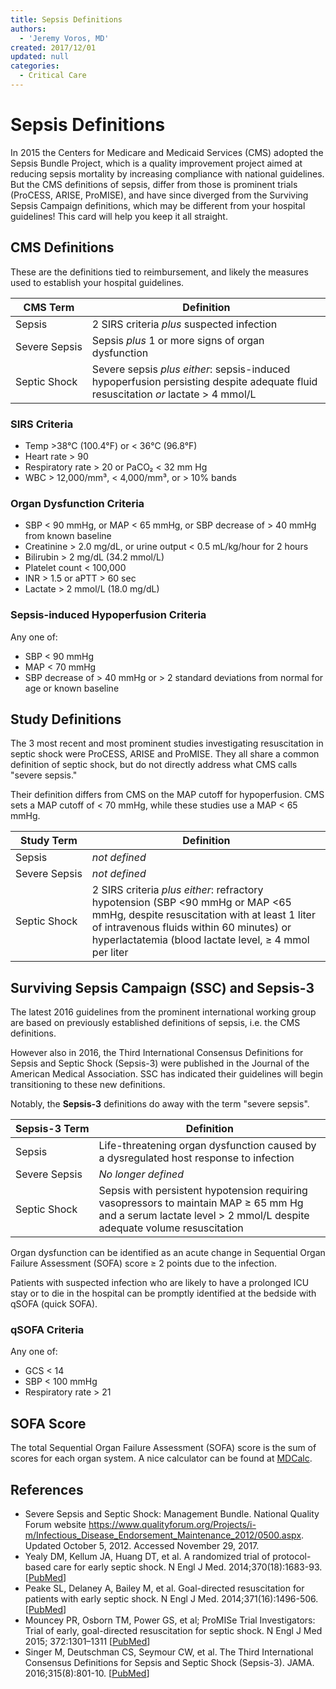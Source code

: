 ```yaml
---
title: Sepsis Definitions
authors:
  - 'Jeremy Voros, MD'
created: 2017/12/01
updated: null
categories:
  - Critical Care
---
```


# Sepsis Definitions

In 2015 the Centers for Medicare and Medicaid Services (CMS) adopted the Sepsis Bundle Project, which is a quality improvement project aimed at reducing sepsis mortality by increasing compliance with national guidelines. But the CMS definitions of sepsis, differ from those is prominent trials (ProCESS, ARISE, ProMISE), and have since diverged from the Surviving Sepsis Campaign definitions, which may be different from your hospital guidelines! This card will help you keep it all straight.

## CMS Definitions

These are the definitions tied to reimbursement, and likely the measures used to establish your hospital guidelines.

| CMS Term                                              | Definition                                                                                                                        |
|-------------------------------------------------------|-----------------------------------------------------------------------------------------------------------------------------------|
| Sepsis                                                | 2 SIRS criteria _plus_ suspected infection                                                                                        |
| <span style="white-space:nowrap">Severe Sepsis</span> | Sepsis _plus_ 1 or more signs of organ dysfunction                                                                                |
| <span style="white-space:nowrap">Septic Shock</span>  | Severe sepsis _plus either_: sepsis-induced hypoperfusion persisting despite adequate fluid resuscitation _or_ lactate > 4 mmol/L | |

### SIRS Criteria
- Temp >38°C (100.4°F) or < 36°C (96.8°F)
- Heart rate > 90
- Respiratory rate > 20 or PaCO₂ < 32 mm Hg
- WBC > 12,000/mm³, < 4,000/mm³, or > 10% bands

### Organ Dysfunction Criteria
- SBP < 90 mmHg, or MAP < 65 mmHg, or SBP decrease of > 40 mmHg from known baseline
- Creatinine > 2.0 mg/dL, or urine output < 0.5 mL/kg/hour for 2 hours   
- Bilirubin > 2 mg/dL (34.2 mmol/L)                                      
- Platelet count < 100,000                                               
- INR > 1.5 or aPTT > 60 sec                                             
- Lactate > 2 mmol/L (18.0 mg/dL)                                        

### Sepsis-induced Hypoperfusion Criteria
Any one of:
- SBP < 90 mmHg
- MAP < 70 mmHg
- SBP decrease of > 40 mmHg or > 2 standard deviations from normal for age or known baseline

## Study Definitions

The 3 most recent and most prominent studies investigating resuscitation in septic shock were ProCESS, ARISE and ProMISE. They all share a common definition of septic shock, but do not directly address what CMS calls "severe sepsis."

Their definition differs from CMS on the MAP cutoff for hypoperfusion. CMS sets a MAP cutoff of < 70 mmHg, while these studies use a MAP < 65 mmHg.

| Study Term                                            | Definition                                                                                                                                                                                                                            |
|-------------------------------------------------------|---------------------------------------------------------------------------------------------------------------------------------------------------------------------------------------------------------------------------------------|
| Sepsis                                                | _not defined_                                                                                                                                                                                                                         |
| <span style="white-space:nowrap">Severe Sepsis</span> | _not defined_                                                                                                                                                                                                                         |
| <span style="white-space:nowrap">Septic Shock</span>  | 2 SIRS criteria _plus either_: refractory hypotension (SBP <90 mmHg or MAP <65 mmHg, despite resuscitation with at least 1 liter of intravenous fluids within 60 minutes) or hyperlactatemia (blood lactate level, ≥ 4 mmol per liter |

## Surviving Sepsis Campaign (SSC) and Sepsis-3

The latest 2016 guidelines from the prominent international working group are based on previously established definitions of sepsis, i.e. the CMS definitions. 

However also in 2016, the Third International Consensus Definitions for Sepsis and Septic Shock (Sepsis-3) were published in the Journal of the American Medical Association. SSC has indicated their guidelines will begin transitioning to these new definitions.

Notably, the **Sepsis-3** definitions do away with the term "severe sepsis".

| <span style="white-space:nowrap">Sepsis-3 Term</span> | Definition                                                                                                                                                      |
|-------------------------------------------------------|-----------------------------------------------------------------------------------------------------------------------------------------------------------------|
| Sepsis                                                | Life-threatening organ dysfunction caused by a dysregulated host response to infection                                                                          |
| <span style="white-space:nowrap">Severe Sepsis</span> | _No longer defined_                                                                                                                                             |
| <span style="white-space:nowrap">Septic Shock</span>  | Sepsis with persistent hypotension requiring vasopressors to maintain MAP ≥ 65 mm Hg and a serum lactate level > 2 mmol/L despite adequate volume resuscitation |

Organ dysfunction can be identified as an acute change in Sequential Organ Failure Assessment (SOFA) score ≥ 2 points due to the infection.

Patients with suspected infection who are likely to have a prolonged ICU stay or to die in the hospital can be promptly identified at the bedside with qSOFA (quick SOFA).

### qSOFA Criteria
Any one of:
- GCS < 14
- SBP < 100 mmHg
- Respiratory rate > 21

## SOFA Score

The total Sequential Organ Failure Assessment (SOFA) score is the sum of scores for each organ system. A nice calculator can be found at [MDCalc](https://www.mdcalc.com/sequential-organ-failure-assessment-sofa-score).

## References

- Severe Sepsis and Septic Shock: Management Bundle. National Quality Forum website https://www.qualityforum.org/Projects/i-m/Infectious_Disease_Endorsement_Maintenance_2012/0500.aspx. Updated October 5, 2012. Accessed November 29, 2017.
- Yealy DM, Kellum JA, Huang DT, et al. A randomized trial of protocol-based care for early septic shock. N Engl J Med. 2014;370(18):1683-93. [[PubMed](https://www.ncbi.nlm.nih.gov/pubmed/24635773)]
- Peake SL, Delaney A, Bailey M, et al. Goal-directed resuscitation for patients with early septic shock. N Engl J Med. 2014;371(16):1496-506. [[PubMed](https://www.ncbi.nlm.nih.gov/pubmed/?term=25272316)]
- Mouncey PR, Osborn TM, Power GS, et al; ProMISe Trial Investigators: Trial of early, goal-directed resuscitation for septic shock. N Engl J Med 2015; 372:1301–1311 [[PubMed](https://www.ncbi.nlm.nih.gov/pubmed/?term=25776532)]
- Singer M, Deutschman CS, Seymour CW, et al. The Third International Consensus Definitions for Sepsis and Septic Shock (Sepsis-3). JAMA. 2016;315(8):801-10. [[PubMed](https://www.ncbi.nlm.nih.gov/pubmed/26903338)]
